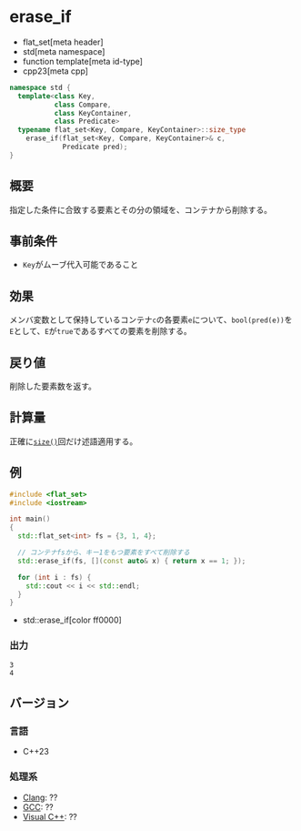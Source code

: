 # erase_if
* flat_set[meta header]
* std[meta namespace]
* function template[meta id-type]
* cpp23[meta cpp]

```cpp
namespace std {
  template<class Key,
           class Compare,
           class KeyContainer,
           class Predicate>
  typename flat_set<Key, Compare, KeyContainer>::size_type
    erase_if(flat_set<Key, Compare, KeyContainer>& c,
             Predicate pred);
}
```

## 概要
指定した条件に合致する要素とその分の領域を、コンテナから削除する。


## 事前条件
- `Key`がムーブ代入可能であること


## 効果
メンバ変数として保持しているコンテナ`c`の各要素`e`について、`bool(pred(e))`を`E`として、`E`が`true`であるすべての要素を削除する。


## 戻り値
削除した要素数を返す。


## 計算量
正確に[`size()`](size.md)回だけ述語適用する。


## 例
```cpp example
#include <flat_set>
#include <iostream>

int main()
{
  std::flat_set<int> fs = {3, 1, 4};

  // コンテナfsから、キー1をもつ要素をすべて削除する
  std::erase_if(fs, [](const auto& x) { return x == 1; });

  for (int i : fs) {
    std::cout << i << std::endl;
  }
}
```
* std::erase_if[color ff0000]

### 出力
```
3
4
```

## バージョン
### 言語
- C++23

### 処理系
- [Clang](/implementation.md#clang): ??
- [GCC](/implementation.md#gcc): ??
- [Visual C++](/implementation.md#visual_cpp): ??
